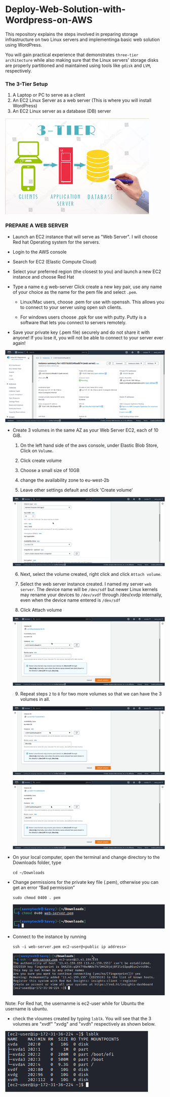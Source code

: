 # Deploy-Web-Solution-with-Wordpress-on-AWS
This repository explains the steps involved in  preparing storage infrastructure on two Linux servers and implementinga basic web solution using WordPress.

You will gain practical experience that demonstrates `three-tier architecture` while also making sure that the Linux servers' storage disks are properly partitioned and maintained using tools like `gdisk` and `LVM`, respectively. 

### The 3-Tier Setup
1. A Laptop or PC to serve as a client
2. An EC2 Linux Server as a web server (This is where you will install WordPress)
3. An EC2 Linux server as a database (DB) server

![Three tier](./images/Three%20tier%20architecture.png)


### PREPARE A WEB SERVER
* Launch an EC2 instance that will serve as "Web Server". I will choose Red hat Operating system for the servers.

* Login to the AWS console

* Search for EC2 (Elastic Compute Cloud)

* Select your preferred region (the closest to you) and launch a new EC2 instance and choose Red Hat

* Type a name e.g web-server Click create a new key pair, use any name of your choice as the name for the pem file and select `.pem`.

    * Linux/Mac users, choose .pem for use with openssh. This allows you to connect to your server using open ssh clients.
    
    * For windows users choose .ppk for use with putty. Putty is a software that lets you connect to servers remotely.

* Save your private key (.pem file) securely and do not share it with anyone! If you lose it, you will not be able to connect to your server ever again!

![EC2](./images/EC2.png)

* Create 3 volumes in the same AZ as your Web Server EC2, each of 10 GiB.

    1.  On the left hand side of the aws console, under Elastic Blob Store, Click on `Volume`.

    2.  Click create volume

    3.  Choose a small size of 10GB

    4. change the availability zone to eu-west-2b 
    
    5.  Leave other settings default and click 'Create volume'

    ![Volume](./images/volume.png)

    6.  Next, select the volume created, right click and click `Attach volume`.

    7.  Select the web server instance created. I named my server `web server`. The device name will be `/dev/sdf` but newer Linux kernels may rename your devices to `/dev/xvdf` through /dev/xvdp internally, even when the device name entered is `/dev/sdf`
    
    8.  Click Attach volume 

    ![Attach](./images/Attach%20volume.png)

    9.  Repeat steps `2` to `8` for two more volumes so that we can have the 3 volumes in all.

    ![Attach](./images/Attach%20volume%202.png)

    ![Attach](./images/Attach%20volume%203.png)

* On your local computer, open the terminal and change directory to the Downloads folder, type

    `cd ~/Downloads`

* Change permissions for the private key file (.pem), otherwise you can get an error “Bad permission”

    `sudo chmod 0400 . pem`

    ![chmod](./images/chmod.png)

* Connect to the instance by running

   `ssh -i web-server.pem ec2-user@<public ip address>`

   ![ssh](./images/ssh.png)

 Note: For Red hat, the usernanme is ec2-user while for Ubuntu the username is ubuntu.

 * check the vloumes created by typing `lsblk`. You will see that the 3 volumes are "xvdf" "xvdg" and "xvdh" respectively as shown below.

 ![lsblk](./images/lsblk.png)



